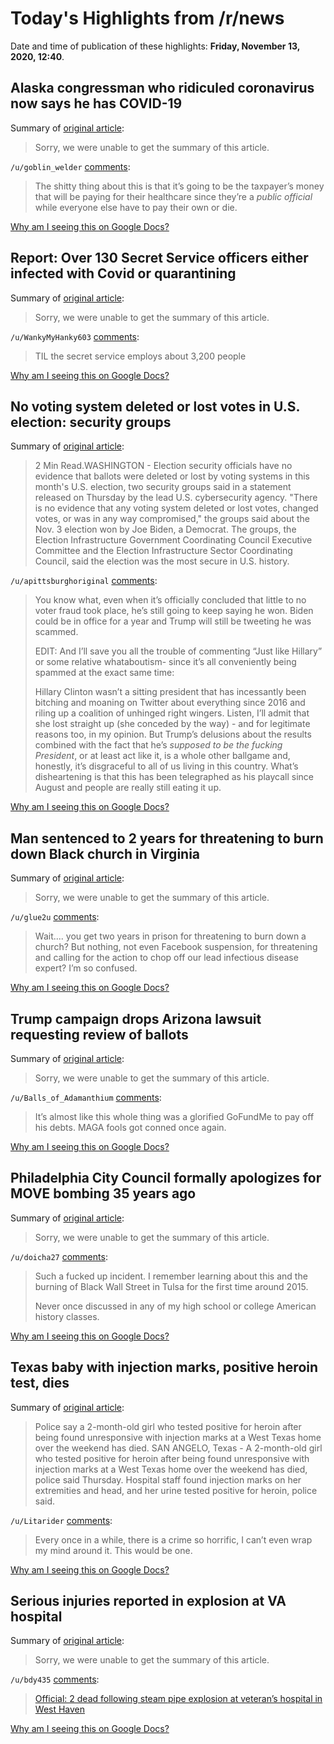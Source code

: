 # Today's Highlights from /r/news

Date and time of publication of these highlights: **Friday, November 13, 2020, 12:40**.

## Alaska congressman who ridiculed coronavirus now says he has COVID-19

Summary of [original article](https://www.reuters.com/article/us-health-coronavirus-usa-congressman/alaska-congressman-who-ridiculed-coronavirus-now-says-he-has-covid-19-idUSKBN27T0BD?il=0):

> Sorry, we were unable to get the summary of this article.

`/u/goblin_welder` [comments](https://www.reddit.com/r/news/comments/jthx85/alaska_congressman_who_ridiculed_coronavirus_now/):

> The shitty thing about this is that it’s going to be the taxpayer’s money that will be paying for their healthcare since they’re a *public official* while everyone else have to pay their own or die.

[Why am I seeing this on Google Docs?](https://docs.google.com/document/d/1Dc6We63vOXIZsc0op-Bt4abqkYjXzOigalQqFxmvvbM/edit?usp=sharing)

## Report: Over 130 Secret Service officers either infected with Covid or quarantining

Summary of [original article](https://www.msnbc.com/hallie-jackson/watch/report-over-130-secret-service-officers-either-infected-with-covid-or-quarantining-95861317603):

> Sorry, we were unable to get the summary of this article.

`/u/WankyMyHanky603` [comments](https://www.reddit.com/r/news/comments/jtj4kl/report_over_130_secret_service_officers_either/):

> TIL the secret service employs about 3,200 people

[Why am I seeing this on Google Docs?](https://docs.google.com/document/d/1Dc6We63vOXIZsc0op-Bt4abqkYjXzOigalQqFxmvvbM/edit?usp=sharing)

## No voting system deleted or lost votes in U.S. election: security groups

Summary of [original article](https://www.reuters.com/article/us-usa-election-cyber/no-voting-system-deleted-or-lost-votes-in-u-s-election-security-groups-idUSKBN27T038):

> 2 Min Read.WASHINGTON - Election security officials have no evidence that ballots were deleted or lost by voting systems in this month's U.S. election, two security groups said in a statement released on Thursday by the lead U.S. cybersecurity agency. "There is no evidence that any voting system deleted or lost votes, changed votes, or was in any way compromised," the groups said about the Nov. 3 election won by Joe Biden, a Democrat. The groups, the Election Infrastructure Government Coordinating Council Executive Committee and the Election Infrastructure Sector Coordinating Council, said the election was the most secure in U.S. history.

`/u/apittsburghoriginal` [comments](https://www.reddit.com/r/news/comments/jtfg5s/no_voting_system_deleted_or_lost_votes_in_us/):

> You know what, even when it’s officially concluded that little to no voter fraud took place, he’s still going to keep saying he won. Biden could be in office for a year and Trump will still be tweeting he was scammed.
> 
> EDIT: And I’ll save you all the trouble of commenting “Just like Hillary” or some relative whataboutism- since it’s all conveniently being spammed at the exact same time:
> 
> Hillary Clinton wasn’t a sitting president that has incessantly been bitching and moaning on Twitter about everything since 2016 and riling up a coalition of unhinged right wingers. Listen, I’ll admit that she lost straight up (she conceded by the way) - and for legitimate reasons too, in my opinion. But Trump’s delusions about the results combined with the fact that he’s *supposed to be the fucking President*, or at least act like it, is a whole other ballgame and, honestly, it’s disgraceful to all of us living in this country. What’s disheartening is that this has been telegraphed as his playcall since August and people are really still eating it up.

[Why am I seeing this on Google Docs?](https://docs.google.com/document/d/1Dc6We63vOXIZsc0op-Bt4abqkYjXzOigalQqFxmvvbM/edit?usp=sharing)

## Man sentenced to 2 years for threatening to burn down Black church in Virginia

Summary of [original article](https://www.nbcnews.com/news/us-news/man-sentenced-2-years-threatening-burn-down-black-church-virginia-n1247650):

> Sorry, we were unable to get the summary of this article.

`/u/glue2u` [comments](https://www.reddit.com/r/news/comments/jtf059/man_sentenced_to_2_years_for_threatening_to_burn/):

> Wait.... you get two years in prison for threatening to burn down a church? But nothing, not even Facebook suspension, for threatening and calling for the action to chop off our lead infectious disease expert? I’m so confused.

[Why am I seeing this on Google Docs?](https://docs.google.com/document/d/1Dc6We63vOXIZsc0op-Bt4abqkYjXzOigalQqFxmvvbM/edit?usp=sharing)

## Trump campaign drops Arizona lawsuit requesting review of ballots

Summary of [original article](https://www.cnn.com/2020/11/13/politics/arizona-trump-lawsuit/index.html):

> Sorry, we were unable to get the summary of this article.

`/u/Balls_of_Adamanthium` [comments](https://www.reddit.com/r/news/comments/jtko4b/trump_campaign_drops_arizona_lawsuit_requesting/):

> It’s almost like this whole thing was a glorified GoFundMe to pay off his debts. MAGA fools got conned once again.

[Why am I seeing this on Google Docs?](https://docs.google.com/document/d/1Dc6We63vOXIZsc0op-Bt4abqkYjXzOigalQqFxmvvbM/edit?usp=sharing)

## Philadelphia City Council formally apologizes for MOVE bombing 35 years ago

Summary of [original article](https://www.phillytrib.com/news/local_news/philadelphia-city-council-formally-apologizes-for-move-bombing-35-years-ago/article_2c38abaf-b38d-5381-a55f-ef6269f26b5a.html):

> Sorry, we were unable to get the summary of this article.

`/u/doicha27` [comments](https://www.reddit.com/r/news/comments/jti0f4/philadelphia_city_council_formally_apologizes_for/):

> Such a fucked up incident. I remember learning about this and the burning of Black Wall Street in Tulsa for the first time around 2015. 
> 
> Never once discussed in any of my high school or college American history classes.

[Why am I seeing this on Google Docs?](https://docs.google.com/document/d/1Dc6We63vOXIZsc0op-Bt4abqkYjXzOigalQqFxmvvbM/edit?usp=sharing)

## Texas baby with injection marks, positive heroin test, dies

Summary of [original article](https://abcnews.go.com/US/wireStory/texas-infant-injection-marks-tests-positive-heroin-74176397):

> Police say a 2-month-old girl who tested positive for heroin after being found unresponsive with injection marks at a West Texas home over the weekend has died. SAN ANGELO, Texas - A 2-month-old girl who tested positive for heroin after being found unresponsive with injection marks at a West Texas home over the weekend has died, police said Thursday. Hospital staff found injection marks on her extremities and head, and her urine tested positive for heroin, police said.

`/u/Litarider` [comments](https://www.reddit.com/r/news/comments/jtf2b8/texas_baby_with_injection_marks_positive_heroin/):

> Every once in a while, there is a crime so horrific, I can’t even wrap my mind around it. This would be one.

[Why am I seeing this on Google Docs?](https://docs.google.com/document/d/1Dc6We63vOXIZsc0op-Bt4abqkYjXzOigalQqFxmvvbM/edit?usp=sharing)

## Serious injuries reported in explosion at VA hospital

Summary of [original article](https://www.kjct8.com/2020/11/13/serious-injuries-reported-in-explosion-at-va-hospital/):

> Sorry, we were unable to get the summary of this article.

`/u/bdy435` [comments](https://www.reddit.com/r/news/comments/jth663/serious_injuries_reported_in_explosion_at_va/):

> [Official: 2 dead following steam pipe explosion at veteran’s hospital in West Haven](https://www.nhregister.com/metro/article/Official-2-dead-following-steam-pipe-explosion-15724824.php)

[Why am I seeing this on Google Docs?](https://docs.google.com/document/d/1Dc6We63vOXIZsc0op-Bt4abqkYjXzOigalQqFxmvvbM/edit?usp=sharing)

